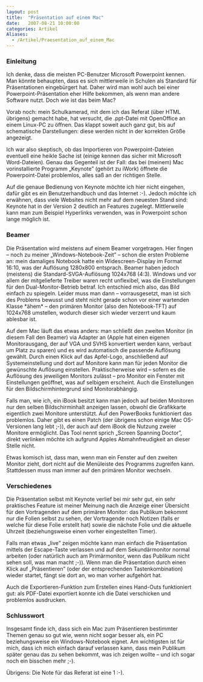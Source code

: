```yaml
---
layout: post
title:  "Präsentation auf einem Mac"
date:   2007-08-21 10:00:00
categories: Artikel
Aliases:
  - /Artikel/Praesentation_auf_einem_Mac
---
```




<h3>Einleitung</h3>

<p>
Ich denke, dass die meisten PC-Benutzer Microsoft Powerpoint kennen. Man könnte
behaupten, dass es sich mittlerweile in Schulen als Standard für Präsentationen
eingebürgert hat. Daher wird man wohl auch bei einer Powerpoint-Präsentation
eher Hilfe bekommen, als wenn man andere Software nutzt. Doch wie ist das beim
Mac?
</p>

<p>
Vorab noch: mein Schulkamerad, mit dem ich das Referat (über HTML übrigens)
gemacht habe, hat versucht, die .ppt-Datei mit OpenOffice an einem Linux-PC zu
öffnen. Das klappt soweit auch ganz gut, bis auf schematische Darstellungen:
diese werden nicht in der korrekten Größe angezeigt.
</p>

<p>
Ich war also skeptisch, ob das Importieren von Powerpoint-Dateien eventuell
eine heikle Sache ist (einige kennen das sicher mit Microsoft Word-Dateien).
Genau das Gegenteil ist der Fall: das bei (meinem) Mac vorinstallierte Programm
„Keynote” (gehört zu iWork) öffnete die Powerpoint-Datei problemlos, alles saß
an der richtigen Stelle.
</p>

<p>
Auf die genaue Bedienung von Keynote möchte ich hier nicht eingehen, dafür gibt
es ein Benutzerhandbuch und das Internet :-). Jedoch möchte ich erwähnen, dass
viele Websites nicht mehr auf dem neuesten Stand sind: Keynote hat in der
Version 2 deutlich an Features zugelegt. Mittlerweile kann man zum Beispiel
Hyperlinks verwenden, was in Powerpoint schon lange möglich ist.
</p>

<h3>Beamer</h3>

<p>
Die Präsentation wird meistens auf einem Beamer vorgetragen. Hier fingen – noch
zu meiner „Windows-Notebook-Zeit” – schon die ersten Probleme an: mein
damaliges Notebook hatte ein Widescreen-Display im Format 16:10, was der
Auflösung 1280x800 entsprach. Beamer haben jedoch (meistens) die
Standard-SVGA-Auflösung 1024x768 (4:3). Windows und vor allem der mitgelieferte
Treiber waren recht unflexibel, was die Einstellungen für den
Dual-Monitor-Betrieb betraf. Ich entschied mich also, das Bild einfach zu
spiegeln. Leider muss man dann – vorrausgesetzt, man ist sich des Problems
bewusst und steht nicht gerade schon vor einer wartenden Klasse *ähem* – den
primären Monitor (also den Notebook-TFT) auf 1024x768 umstellen, wodurch dieser
sich wieder verzerrt und kaum ablesbar ist.
</p>

<p>
Auf dem Mac läuft das etwas anders: man schließt den zweiten Monitor (in diesem
Fall den Beamer) via Adapter an (Apple hat einen eigenen Monitorausgang, der
auf VGA und SVHS konvertiert werden kann, verbaut um Platz zu sparen) und es
wird automatisch die passende Auflösung gewählt. Durch einen Klick auf das
Apfel-Logo, anschließend auf Systemeinstellung und dort auf Monitore kann man
für jeden Monitor die gewünschte Auflösung einstellen. Praktischerweise wird –
sofern es die Auflösung des jeweiligen Monitors zulässt – pro Monitor ein
Fenster mit Einstellungen geöffnet, was auf selbigem erscheint. Auch die
Einstellungen für den Bildschirmhintergrund sind Monitorabhängig.
</p>

<p>
Falls man, wie ich, ein iBook besitzt kann man jedoch auf beiden Monitoren nur
den selben Bildschirminhalt anzeigen lassen, obwohl die Grafikkarte eigentlich
zwei Monitore unterstützt. Auf den PowerBooks funktioniert das problemlos.
Daher gibt es einen Patch (der übrigens schon einige Mac OS-Versionen lang lebt
;-)), der auch auf dem iBook die Nutzung zweier Monitore ermöglicht. Das Tool
nennt sprich „Screen Spanning Doctor”, direkt verlinken möchte ich aufgrund
Apples Abmahnfreudigkeit an dieser Stelle nicht.
</p>

<p>
Etwas komisch ist, dass man, wenn man ein Fenster auf den zweiten Monitor
zieht, dort nicht auf die Menüleiste des Programms zugreifen kann. Stattdessen
muss man immer auf den primären Monitor wechseln.
</p>

<h3>Verschiedenes</h3>

<p>
Die Präsentation selbst mit Keynote verlief bei mir sehr gut, ein sehr
praktisches Feature ist meiner Meinung nach die Anzeige einer Übersicht für den
Vortragenden auf dem primären Monitor: das Publikum bekommt nur die Folien
selbst zu sehen, der Vortragende noch Notizen (falls er welche für diese Folie
erstellt hat) sowie die nächste Folie und die aktuelle Uhrzeit (beziehungsweise
einen vorher eingestellten Timer).
</p>

<p>
Falls man etwas „live” zeigen möchte kann man einfach die Präsentation mittels
der Escape-Taste verlassen und auf dem Sekundärmonitor normal arbeiten (oder
natürlich auch am Primärmonitor, wenn das Publikum nicht sehen soll, was man
macht ;-)). Wenn man die Präsentation durch einen Klick auf „Präsentieren”
(oder der entsprechenden Tastenkombination) wieder startet, fängt sie dort an,
wo man vorher aufgehört hat.
</p>

<p>
Auch die Exportieren-Funktion zum Erstellen eines Hand-Outs funktioniert gut:
als PDF-Datei exportiert konnte ich die Datei verschicken und problemlos
ausdrucken.
</p>

<h3>Schlusswort</h3>

<p>
Insgesamt finde ich, dass sich ein Mac zum Präsentieren bestimmter Themen genau
so gut wie, wenn nicht sogar besser als, ein PC beziehungsweise ein
Windows-Notebook eignet. Am wichtigsten ist für mich, dass ich mich einfach
darauf verlassen kann, dass mein Publikum später genau das zu sehen bekommt,
was ich zeigen wollte – und ich sogar noch ein bisschen mehr ;-).
</p>

<p>
Übrigens: Die Note für das Referat ist eine 1 :-).
</p>
